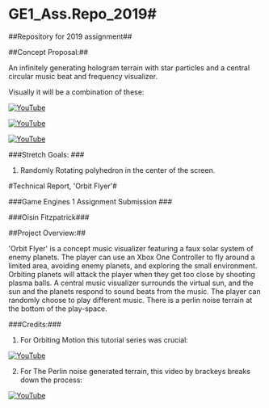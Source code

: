 # GE1_Ass.Repo_2019#

##Repository for 2019 assignment##



##Concept Proposal:##


An infinitely generating hologram terrain with star particles and a central circular music beat and frequency visualizer.

Visually it will be a combination of these: 

[![YouTube](http://img.youtube.com/vi/N8Ql7aYBQP8/0.jpg)](https://www.youtube.com/watch?v=N8Ql7aYBQP8)

[![YouTube](http://img.youtube.com/vi/vFvwyu_ZKfU/0.jpg)](https://www.youtube.com/watch?v=vFvwyu_ZKfU)

[![YouTube](http://img.youtube.com/vi/apPGPLQnOV8/0.jpg)](https://www.youtube.com/watch?v=apPGPLQnOV8)

###Stretch Goals: ###

1. Randomly Rotating polyhedron in the center of the screen.


#Technical Report, 'Orbit Flyer'#

###Game Engines 1 Assignment Submission ###

###Oisin Fitzpatrick###


##Project Overview:##

'Orbit Flyer' is a concept music visualizer featuring a faux solar system of enemy planets. 
The player can use an Xbox One Controller to fly around a limited area, avoiding enemy planets,
and exploring the small environment. Orbiting planets will attack the player when they get too 
close by shooting plasma balls. A central music visualizer surrounds the virtual sun, and the 
sun and the planets respond to sound beats from the music. The player can randomly choose to play
different music. There is a perlin noise terrain at the bottom of the play-space. 

###Credits:###

1. For Orbiting Motion this tutorial series was crucial:

[![YouTube](http://img.youtube.com/vi/mQKGRoV_jBc/0.jpg)](https://www.youtube.com/watch?v=mQKGRoV_jBc)


2. For The Perlin noise generated terrain, this video by brackeys breaks down the process:

[![YouTube](http://img.youtube.com/vi/vFvwyu_ZKfU/0.jpg)](https://www.youtube.com/watch?v=vFvwyu_ZKfU)